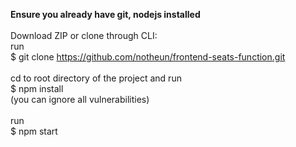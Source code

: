 <b>Ensure you already have git, nodejs installed <br/><br/></b>
Download ZIP or clone through CLI: <br/>
run <br/> $ git clone https://github.com/notheun/frontend-seats-function.git <br/><br/>
cd to root directory of the project and run <br/>$ npm install <br/>
(you can ignore all vulnerabilities) <br/><br/>
run <br/>$ npm start
